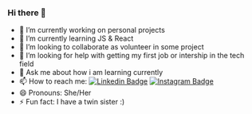 ### Hi there 👋


- 🔭 I’m currently working on personal projects
- 🌱 I’m currently learning JS & React
- 👯 I’m looking to collaborate as volunteer in some project
- 🤔 I’m looking for help with getting my first job or intership in the tech field 
- 💬 Ask me about how i am learning currently 
- 📫 How to reach me: [![Linkedin Badge](https://img.shields.io/badge/-LinkedIn-blue?style=flat-square&logo=Linkedin&logoColor=white&link=https://www.linkedin.com/in/rebeca-vital/)](https://www.linkedin.com/in/rebeca-vital/) [![Instagram Badge](https://img.shields.io/badge/-Instagram-violet?style=flat-square&logo=Instagram&logoColor=white&link=https://www.instagram.com/rebeca_vital/)](https://www.instagram.com/rebeca_vital/) 
- 😄 Pronouns: She/Her
- ⚡ Fun fact: I have a twin sister :)
